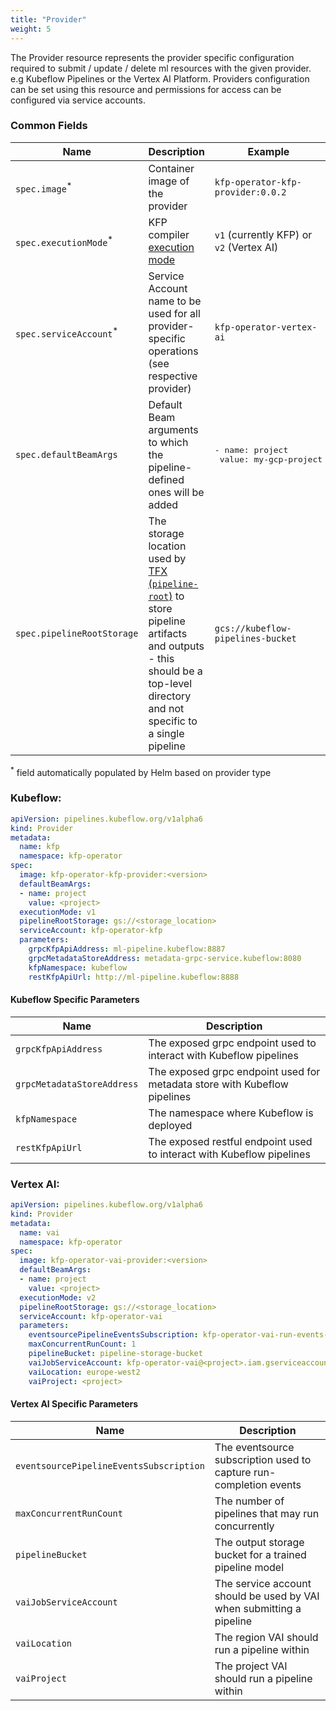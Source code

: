 ```yaml
---
title: "Provider"
weight: 5
---
```


The Provider resource represents the provider specific configuration required to submit / update / delete ml resources with the given provider.
e.g Kubeflow Pipelines or the Vertex AI Platform.
Providers configuration can be set using this resource and permissions for access can be configured via service accounts.

### Common Fields

| Name                              | Description                                                                                                                                                                                                                        | Example                                                |
| --------------------------------- | ---------------------------------------------------------------------------------------------------------------------------------------------------------------------------------------------------------------------------------- | ------------------------------------------------------ |
| `spec.image`<sup>*</sup>          | Container image of the provider                                                                                                                                                                                                    | `kfp-operator-kfp-provider:0.0.2`                      |
| `spec.executionMode`<sup>*</sup>  | KFP compiler [execution mode](https://kubeflow-pipelines.readthedocs.io/en/latest/source/kfp.dsl.html#kfp.dsl.PipelineExecutionMode)                                                                                               | `v1` (currently KFP) or `v2` (Vertex AI)               |
| `spec.serviceAccount`<sup>*</sup> | Service Account name to be used for all provider-specific operations (see respective provider)                                                                                                                                     | `kfp-operator-vertex-ai`                               |
| `spec.defaultBeamArgs`            | Default Beam arguments to which the pipeline-defined ones will be added                                                                                                                                                            | <pre>- name: project<br/>  value: my-gcp-project</pre> |
| `spec.pipelineRootStorage`        | The storage location used by [TFX (`pipeline-root`)](https://www.tensorflow.org/tfx/guide/build_tfx_pipeline) to store pipeline artifacts and outputs - this should be a top-level directory and not specific to a single pipeline | `gcs://kubeflow-pipelines-bucket`                      |

<sup>*</sup> field automatically populated by Helm based on provider type

### Kubeflow:

```yaml
apiVersion: pipelines.kubeflow.org/v1alpha6
kind: Provider
metadata:
  name: kfp
  namespace: kfp-operator
spec:
  image: kfp-operator-kfp-provider:<version>
  defaultBeamArgs:
  - name: project
    value: <project>
  executionMode: v1
  pipelineRootStorage: gs://<storage_location>
  serviceAccount: kfp-operator-kfp
  parameters:
    grpcKfpApiAddress: ml-pipeline.kubeflow:8887
    grpcMetadataStoreAddress: metadata-grpc-service.kubeflow:8080
    kfpNamespace: kubeflow
    restKfpApiUrl: http://ml-pipeline.kubeflow:8888
```

#### Kubeflow Specific Parameters
| Name                                  | Description                                                               |
| ------------------------------------- | ------------------------------------------------------------------------- |
| `grpcKfpApiAddress`        | The exposed grpc endpoint used to interact with Kubeflow pipelines        |
| `grpcMetadataStoreAddress` | The exposed grpc endpoint used for metadata store with Kubeflow pipelines |
| `kfpNamespace`             | The namespace where Kubeflow is deployed                                  |
| `restKfpApiUrl`            | The exposed restful endpoint used to interact with Kubeflow pipelines     |


### Vertex AI:

```yaml
apiVersion: pipelines.kubeflow.org/v1alpha6
kind: Provider
metadata:
  name: vai
  namespace: kfp-operator
spec:
  image: kfp-operator-vai-provider:<version>
  defaultBeamArgs:
  - name: project
    value: <project>
  executionMode: v2
  pipelineRootStorage: gs://<storage_location>
  serviceAccount: kfp-operator-vai
  parameters:
    eventsourcePipelineEventsSubscription: kfp-operator-vai-run-events-eventsource
    maxConcurrentRunCount: 1
    pipelineBucket: pipeline-storage-bucket
    vaiJobServiceAccount: kfp-operator-vai@<project>.iam.gserviceaccount.com
    vaiLocation: europe-west2
    vaiProject: <project>
```

#### Vertex AI Specific Parameters
| Name                                               | Description                                                          |
| -------------------------------------------------- | -------------------------------------------------------------------- |
| `eventsourcePipelineEventsSubscription` | The eventsource subscription used to capture run-completion events   |
| `maxConcurrentRunCount`                 | The number of pipelines that may run concurrently                    |
| `pipelineBucket`                        | The output storage bucket for a trained pipeline model               |
| `vaiJobServiceAccount`                  | The service account should be used by VAI when submitting a pipeline |
| `vaiLocation`                           | The region VAI should run a pipeline within                          |
| `vaiProject`                            | The project VAI should run a pipeline within                         |
